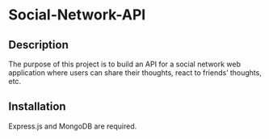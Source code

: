 # Social-Network-API

## Description
The purpose of this project is to build an API for a social network web application where users can share their thoughts, react to friends’ thoughts, etc.

## Installation
Express.js and MongoDB are required.

